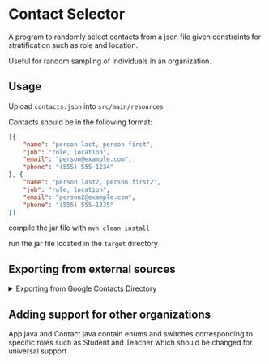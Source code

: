 # Contact Selector

A program to randomly select contacts from a json file given constraints for stratification such as role and location.

Useful for random sampling of individuals in an organization.

## Usage

Upload `contacts.json` into `src/main/resources`

Contacts should be in the following format:

```json
[{
    "name": "person last, person first",
    "job": "role, location",
    "email": "person@example.com",
    "phone": "(555) 555-1234"
}, {
    "name": "person last2, person first2",
    "job": "role, location",
    "email": "person2@example.com",
    "phone": "(555) 555-1235"
}]
```

compile the jar file with `mvn clean install`

run the jar file located in the `target` directory



## Exporting from external sources

<details>
  <summary>Exporting from Google Contacts Directory</summary>

  The following javascript code can be run in the directory tab:

  ```javascript
  function sleep(ms) {
   return new Promise((resolve) => {
   setTimeout(resolve, ms);
   });
  }

  window.exportedContactsStorage = new Set();
  window.scroller = document.querySelectorAll('.ZvpjBb.C8Dkz')[0].parentElement.parentElement.parentElement.parentElement.parentElement;
  while (scroller.scrollHeight - scroller.scrollTop > 400) {
   for (let element of document.querySelectorAll('.ZvpjBb.C8Dkz')[0].querySelectorAll('.XXcuqd')) {
   if (element.firstChild.childNodes.length === 1) {
   break;
   }
   let name = element.firstChild.childNodes[1].innerText;
   let job = element.firstChild.childNodes[2].innerText;
   let email = element.firstChild.childNodes[3].innerText;
   let phone = element.firstChild.childNodes[4].innerText;
   window.exportedContactsStorage.add(JSON.stringify({'name': name, 'job': job, 'email': email, 'phone': phone}));
   }
   scroller.scrollTo({
   top: scroller.scrollTop + 400,
   behavior: 'smooth'
   });
   console.log(
   'Completed iteration;',
   scroller.scrollTop.toString() + '/' + scroller.scrollHeight.toString() +
   ' = ' + (scroller.scrollTop / scroller.scrollHeight * 100).toString() + '%'
   );
   await sleep(500);
  }
  ```

  Credit: https://www.reddit.com/r/GoogleAppsScript/comments/qrtnfc/comment/ikmgh36

  The exported contacts are saved in json inside the `window.exportedContactsStorage` variable. This should be downloaded and saved as `contacts.json`

</details>



## Adding support for other organizations

App.java and Contact.java contain enums and switches corresponding to specific roles such as Student and Teacher which should be changed for universal support
